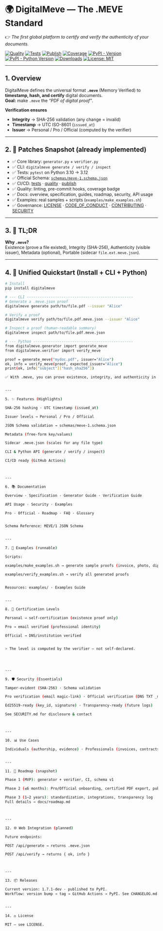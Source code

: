 # 🌍 DigitalMeve — The .MEVE Standard
👉 *The first global platform to certify and verify the authenticity of your documents.*

[![Quality](https://github.com/BACOUL/digitalmeve/actions/workflows/quality.yml/badge.svg?branch=main)](https://github.com/BACOUL/digitalmeve/actions/workflows/quality.yml)
[![Tests](https://github.com/BACOUL/digitalmeve/actions/workflows/tests.yml/badge.svg?branch=main)](https://github.com/BACOUL/digitalmeve/actions/workflows/tests.yml)
[![Publish](https://github.com/BACOUL/digitalmeve/actions/workflows/publish.yml/badge.svg?branch=main)](https://github.com/BACOUL/digitalmeve/actions/workflows/publish.yml)
[![Coverage](https://img.shields.io/badge/coverage-90%25-brightgreen.svg)](https://github.com/BACOUL/digitalmeve)
[![PyPI - Version](https://img.shields.io/pypi/v/digitalmeve.svg?label=DigitalMeve&logo=pypi)](https://pypi.org/project/digitalmeve/)
[![PyPI - Python Version](https://img.shields.io/pypi/pyversions/digitalmeve.svg?logo=python&label=Python)](https://pypi.org/project/digitalmeve/)
[![Downloads](https://pepy.tech/badge/digitalmeve)](https://pepy.tech/project/digitalmeve)
[![License: MIT](https://img.shields.io/badge/License-MIT-green.svg)](LICENSE)

---

## 1. Overview
DigitalMeve defines the universal format **`.meve`** (Memory Verified) to **timestamp, hash, and certify** digital documents.  
**Goal:** make `.meve` the *“PDF of digital proof”*.

**Verification ensures**
- **Integrity** → SHA-256 validation (any change = invalid)  
- **Timestamp** → UTC ISO-8601 (`issued_at`)  
- **Issuer** → Personal / Pro / Official (computed by the verifier)

---

## 2. 🚀 Patches Snapshot (already implemented)
- ✅ Core library: `generator.py` + `verifier.py`  
- ✅ CLI: `digitalmeve generate / verify / inspect`  
- ✅ Tests: `pytest` on Python 3.10 → 3.12  
- ✅ Official Schema: [`schemas/meve-1.schema.json`](schemas/meve-1.schema.json)  
- ✅ CI/CD: [tests](.github/workflows/tests.yml) · [quality](.github/workflows/quality.yml) · [publish](.github/workflows/publish.yml)  
- ✅ Quality: linting, pre-commit hooks, coverage badge  
- ✅ Docs: overview, specification, guides, roadmap, security, API usage  
- ✅ Examples: real samples + scripts (`examples/make_examples.sh`)  
- ✅ Governance: [LICENSE](LICENSE) · [CODE_OF_CONDUCT](CODE_OF_CONDUCT.md) · [CONTRIBUTING](CONTRIBUTING.md) · [SECURITY](SECURITY.md)

---

## 3. 📖 TL;DR
**Why `.meve`?**  
Existence (prove a file existed), Integrity (SHA-256), Authenticity (visible issuer), Metadata (optional), Portable (sidecar `file.ext.meve.json`).

---

## 4. 🔧 Unified Quickstart (Install + CLI + Python)
```bash
# Install
pip install digitalmeve

# --- CLI -------------------------------------------------
# Generate a .meve.json proof
digitalmeve generate path/to/file.pdf --issuer "Alice"

# Verify a proof
digitalmeve verify path/to/file.pdf.meve.json --issuer "Alice"

# Inspect a proof (human-readable summary)
digitalmeve inspect path/to/file.pdf.meve.json

# --- Python ----------------------------------------------
from digitalmeve.generator import generate_meve
from digitalmeve.verifier import verify_meve

proof = generate_meve("mydoc.pdf", issuer="Alice")
ok, info = verify_meve(proof, expected_issuer="Alice")
print(ok, info["subject"]["hash_sha256"])

✅ With .meve, you can prove existence, integrity, and authenticity in seconds.


---

5. ✨ Features (Highlights)

SHA-256 hashing · UTC timestamp (issued_at)

Issuer levels → Personal / Pro / Official

JSON Schema validation → schemas/meve-1.schema.json

Metadata (free-form key/values)

Sidecar .meve.json (scales for any file type)

CLI & Python API (generate / verify / inspect)

CI/CD ready (GitHub Actions)



---

6. 📚 Documentation

Overview · Specification · Generator Guide · Verification Guide

API Usage · Security · Examples

Pro · Official · Roadmap · FAQ · Glossary


Schema Reference: MEVE/1 JSON Schema


---

7. 🧪 Examples (runnable)

Scripts:

examples/make_examples.sh → generate sample proofs (invoice, photo, diploma)

examples/verify_examples.sh → verify all generated proofs


Resources: examples/ · Examples Guide


---

8. 🔑 Certification Levels

Personal → self-certification (existence proof only)

Pro → email verified (professional identity)

Official → DNS/institution verified


> The level is computed by the verifier — not self-declared.




---

9. 🛡 Security (Essentials)

Tamper-evident (SHA-256) · Schema validation

Pro verification (email magic-link) · Official verification (DNS TXT _meve.<domain>)

Ed25519-ready (key_id, signature) · Transparency-ready (future logs)

See SECURITY.md for disclosure & contact



---

10. 📊 Use Cases

Individuals (authorship, evidence) · Professionals (invoices, contracts, automation) · Institutions (diplomas, tenders, archives)


---

11. 🚀 Roadmap (snapshot)

Phase 1 (MVP): generator + verifier, CI, schema v1

Phase 2 (≤6 months): Pro/Official onboarding, certified PDF export, public API

Phase 3 (1–2 years): standardization, integrations, transparency log
Full details → docs/roadmap.md



---

12. 🌐 Web Integration (planned)

Future endpoints:

POST /api/generate → returns .meve.json

POST /api/verify → returns { ok, info }



---

13. 📦 Releases

Current version: 1.7.1-dev · published to PyPI.
Workflow: version bump → tag → GitHub Actions → PyPI. See CHANGELOG.md.


---

14. ⚖ License

MIT — see LICENSE.
